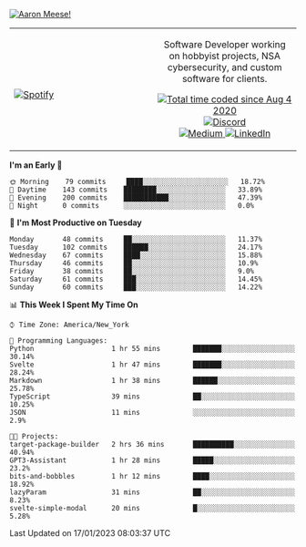 [![Aaron Meese!](https://user-images.githubusercontent.com/17814535/88975338-a2aabf00-d27f-11ea-963f-8a19608716b4.png)](https://github.com/ajmeese7/readme-ascii "README ASCII")

<!-- Modified from project here: https://github.com/novatorem/novatorem -->
<table width="100%">
  <tr>
  <td width="50%">

&nbsp; <br> [![Spotify](https://ajmeese7.vercel.app/api/spotify)](https://open.spotify.com/user/ajmeese)

  </td>
  <td width="50%">
    <p align="center">
    Software Developer working on hobbyist projects, NSA cybersecurity, and custom software for clients.
    </p>
    <p align="center">
      <a href="https://wakatime.com/@f726891d-3b02-46cd-9b60-e8c59f9e2b14">
        <img src="https://wakatime.com/badge/user/f726891d-3b02-46cd-9b60-e8c59f9e2b14.svg" alt="Total time coded since Aug 4 2020" title="WakaTime" />
      </a>
      <a href="http://link.aaronmeese.com/discord">
        <img src="https://img.shields.io/badge/discord-ajmeese7%234835-369?style=flat-square&logo=discord&logoColor=white&color=purple" alt="Discord" title="Discord">
      </a>
      <br />
      <a href="https://link.aaronmeese.com/medium">
        <img src="https://img.shields.io/badge/medium-ajmeese7-1DB954?style=flat-square&logo=medium&logoColor=white" alt="Medium" title="Medium">
      </a>
      <a href="https://link.aaronmeese.com/linkedin">
        <img src="https://img.shields.io/badge/linkedIn-aaronmeese-1DB954?style=flat-square&logo=linkedin&logoColor=white&color=blue" alt="LinkedIn" title="LinkedIn">
      </a>
    </p>
  </td>

</table>

[//]: <> (The `&nbsp;` is to have Aphelion take up more space)

<!--START_SECTION:waka-->
**I'm an Early 🐤** 

```text
🌞 Morning    79 commits     ████░░░░░░░░░░░░░░░░░░░░░   18.72% 
🌆 Daytime    143 commits    ████████░░░░░░░░░░░░░░░░░   33.89% 
🌃 Evening    200 commits    ███████████░░░░░░░░░░░░░░   47.39% 
🌙 Night      0 commits      ░░░░░░░░░░░░░░░░░░░░░░░░░   0.0%

```
📅 **I'm Most Productive on Tuesday** 

```text
Monday       48 commits     ██░░░░░░░░░░░░░░░░░░░░░░░   11.37% 
Tuesday      102 commits    ██████░░░░░░░░░░░░░░░░░░░   24.17% 
Wednesday    67 commits     ████░░░░░░░░░░░░░░░░░░░░░   15.88% 
Thursday     46 commits     ██░░░░░░░░░░░░░░░░░░░░░░░   10.9% 
Friday       38 commits     ██░░░░░░░░░░░░░░░░░░░░░░░   9.0% 
Saturday     61 commits     ███░░░░░░░░░░░░░░░░░░░░░░   14.45% 
Sunday       60 commits     ███░░░░░░░░░░░░░░░░░░░░░░   14.22%

```


📊 **This Week I Spent My Time On** 

```text
⌚︎ Time Zone: America/New_York

💬 Programming Languages: 
Python                   1 hr 55 mins        ███████░░░░░░░░░░░░░░░░░░   30.14% 
Svelte                   1 hr 47 mins        ███████░░░░░░░░░░░░░░░░░░   28.24% 
Markdown                 1 hr 38 mins        ██████░░░░░░░░░░░░░░░░░░░   25.78% 
TypeScript               39 mins             ██░░░░░░░░░░░░░░░░░░░░░░░   10.25% 
JSON                     11 mins             ░░░░░░░░░░░░░░░░░░░░░░░░░   2.9%

🐱‍💻 Projects: 
target-package-builder   2 hrs 36 mins       ██████████░░░░░░░░░░░░░░░   40.94% 
GPT3-Assistant           1 hr 28 mins        █████░░░░░░░░░░░░░░░░░░░░   23.2% 
bits-and-bobbles         1 hr 12 mins        ████░░░░░░░░░░░░░░░░░░░░░   18.92% 
lazyParam                31 mins             ██░░░░░░░░░░░░░░░░░░░░░░░   8.23% 
svelte-simple-modal      20 mins             █░░░░░░░░░░░░░░░░░░░░░░░░   5.28%

```


 Last Updated on 17/01/2023 08:03:37 UTC
<!--END_SECTION:waka-->
